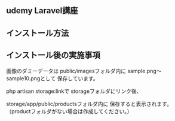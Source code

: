 ## udemy Laravel講座

## インストール方法

## インストール後の実施事項

画像のダミーデータは
public/imagesフォルダ内に
sample.png〜sample10.pngとして
保存しています。

php artisan storage:linkで
storageフォルダにリンク後、

storage/app/public/productsフォルダ内に
保存すると表示されます。
（productフォルダがない場合は作成してください。）

